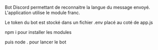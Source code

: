 Bot Discord permettant de reconnaitre la langue du message envoyé. L'application utilise le module franc.

Le token du bot est stocké dans un fichier .env placé au coté de app.js

npm i pour installer les modules

puis node . pour lancer le bot
